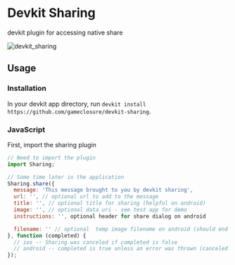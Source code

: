 Devkit Sharing
==============

devkit plugin for accessing native share

![devkit_sharing](https://cloud.githubusercontent.com/assets/4285147/6118630/76cadad8-b074-11e4-9c87-cb76b792e341.png)

## Usage

### Installation

In your devkit app directory, run
`devkit install https://github.com/gameclosure/devkit-sharing`.

### JavaScript

First, import the sharing plugin

```js
// Need to import the plugin
import Sharing;

// Some time later in the application
Sharing.share({
  message: 'This message brought to you by devkit sharing',
  url: '', // optional url to add to the message
  title: '', // optional title for sharing (helpful on android)
  image: '', // optional data uri - see test app for demo
  instructions: '', optional header for share dialog on android

  filename: '' // optional  temp image filename on android (should end in .png)
}, function (completed) {
  // ios -- Sharing was canceled if completed is false
  // android -- completed is true unless an error was thrown (canceled or not)
});
```
